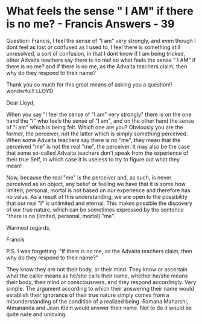 # What feels the sense " I AM" if there is no me? - Francis Answers - 39


 


Question: Francis, I feel the sense of &quot;I am&quot; very strongly, and even though I dont feel as lost or confused as I used to, I feel there is something still unresolved, a sort of confusion, in that I dont know if I am being tricked, other Advaita teachers say there is no me! so what feels the sense &quot; I AM&quot; if there is no me? and if there is no me, as the Advaita teachers claim, then why do they respond to their name?&nbsp;

Thank you so much for this great means of asking you a question!! wonderful!! LLOYD

Dear Lloyd,

When you say &quot;I feel the sense of &quot;I am&quot; very strongly&quot; there is on the one hand the &quot;I&quot; who feels the sense of &quot;I am&quot;, and on the other hand the sense of &quot;I am&quot; which is being felt. Which one are you? Obviously you are the former, the perceiver, not the latter which is simply something perceived. When some Advaita teachers say there is no &quot;me&quot;, they mean that the perceived &quot;me&quot; is not the real &quot;me&quot;, the perceiver. It may also be the case that some so-called Advaita teachers don't speak from the experience of their true Self, in which case it is useless to try to figure out what they mean!

Now, because the real &quot;me&quot; is the perceiver and. as such, is never perceived as an object, any belief or feeling we have that it is some how limited, personal, mortal is not based on our experience and therefore has no value. As a result of this understanding, we are open to the possibility that our real &quot;I&quot; is unlimited and eternal. This makes possible the discovery of our true nature, which can be sometimes expressed by the sentence &quot;there is no (limited, personal, mortal) &quot;me&quot;.

Warmest regards,

Francis

P.S. I was forgetting: &quot;If there is no me, as the Advaita teachers claim, then why do they respond to their name?&quot;&nbsp;

They know they are not their body, or their mind. They know or ascertain what the caller means as he/she calls their name, whether he/she means their body, their mind or consciousness, and they respond accordingly. Very simple. The argument according to which their answering their name would establish their ignorance of their true nature simply comes from a misunderstanding of the condition of a realized being. Ramana Maharshi, Atmananda and Jean Klein would answer their name. Not to do it would be quite rude and unloving.




